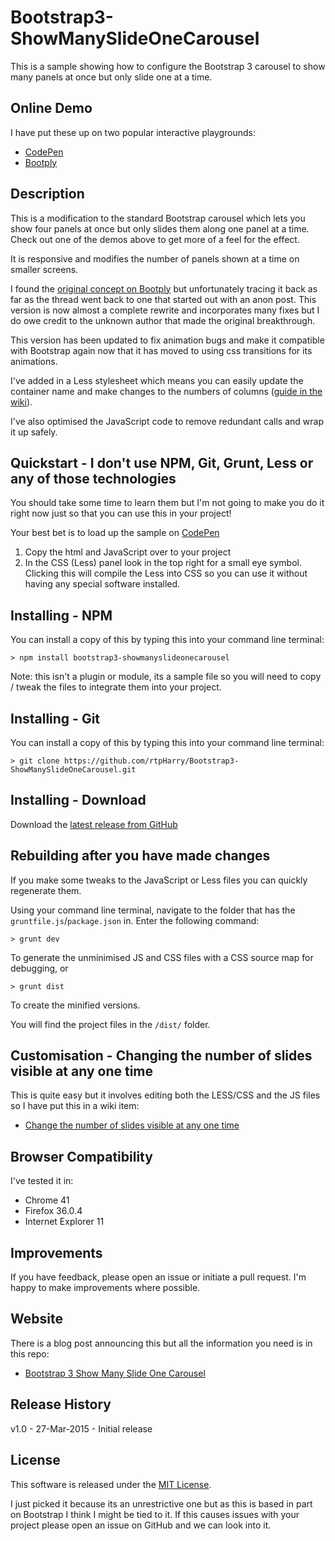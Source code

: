 # Bootstrap3-ShowManySlideOneCarousel
This is a sample showing how to configure the Bootstrap 3 carousel to show many panels at once but only slide one at a time.

## Online Demo
I have put these up on two popular interactive playgrounds:

  - [CodePen](http://codepen.io/rtpHarry/pen/YPBydd/)
  - [Bootply](http://www.bootply.com/PMDIAzc1Qo)

## Description
This is a modification to the standard Bootstrap carousel which lets you show four panels at once but only slides them along one panel at a time. Check out one of the demos above to get more of a feel for the effect.

It is responsive and modifies the number of panels shown at a time on smaller screens.

I found the [original concept on Bootply](http://www.bootply.com/TkEfjDBeRP) but unfortunately tracing it back as far as the thread went back to one that started out with an anon post. This version is now almost a complete rewrite and incorporates many fixes but I do owe credit to the unknown author that made the original breakthrough.

This version has been updated to fix animation bugs and make it compatible with Bootstrap again now that it has moved to using css transitions for its animations. 

I've added in a Less stylesheet which means you can easily update the container name and make changes to the numbers of columns ([guide in the wiki](https://github.com/rtpHarry/Bootstrap3-ShowManySlideOneCarousel/wiki/Change-the-number-of-slides-visible-at-any-one-time)).

I've also optimised the JavaScript code to remove redundant calls and wrap it up safely.


## Quickstart - I don't use NPM, Git, Grunt, Less or any of those technologies
You should take some time to learn them but I'm not going to make you do it right now just so that you can use this in your project! 

Your best bet is to load up the sample on [CodePen](http://codepen.io/rtpHarry/pen/YPBydd/)

1. Copy the html and JavaScript over to your project
1. In the CSS (Less) panel look in the top right for a small eye symbol. Clicking this will compile the Less into CSS so you can use it without having any special software installed.

## Installing - NPM
You can install a copy of this by typing this into your command line terminal:

    > npm install bootstrap3-showmanyslideonecarousel

Note: this isn't a plugin or module, its a sample file so you will need to copy / tweak the files to integrate them into your project.

## Installing - Git
You can install a copy of this by typing this into your command line terminal:

    > git clone https://github.com/rtpHarry/Bootstrap3-ShowManySlideOneCarousel.git

## Installing - Download
Download the [latest release from GitHub](https://github.com/rtpHarry/Bootstrap3-ShowManySlideOneCarousel/archive/master.zip)

## Rebuilding after you have made changes
If you make some tweaks to the JavaScript or Less files you can quickly regenerate them.

Using your command line terminal, navigate to the folder that has the `gruntfile.js`/`package.json` in. Enter the following command:

    > grunt dev

To generate the unminimised JS and CSS files with a CSS source map for debugging, or

    > grunt dist

To create the minified versions.

You will find the project files in the `/dist/` folder.

## Customisation - Changing the number of slides visible at any one time
This is quite easy but it involves editing both the LESS/CSS and the JS files so I have put this in a wiki item:

  - [Change the number of slides visible at any one time](https://github.com/rtpHarry/Bootstrap3-ShowManySlideOneCarousel/wiki/Change-the-number-of-slides-visible-at-any-one-time)

## Browser Compatibility
I've tested it in:

  - Chrome 41
  - Firefox 36.0.4
  - Internet Explorer 11

## Improvements
If you have feedback, please open an issue or initiate a pull request. I'm happy to make improvements where possible.

## Website
There is a blog post announcing this but all the information you need is in this repo:

  - [Bootstrap 3 Show Many Slide One Carousel](http://articles.runtings.co.uk/2015/03/bootstrap-3-show-many-slide-one-carousel.html)

## Release History
v1.0 - 27-Mar-2015 - Initial release

## License
This software is released under the [MIT License](http://choosealicense.com/licenses/mit/). 

I just picked it because its an unrestrictive one but as this is based in part on Bootstrap I think I might be tied to it. If this causes issues with your project please open an issue on GitHub and we can look into it.
